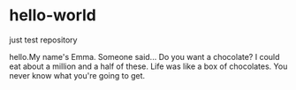 # hello-world
just test repository

hello.My name's Emma.
Someone said...
Do you want a chocolate?
I could eat about a million and a half of these.
Life was like a box of chocolates.
You never know what you're going to get.
